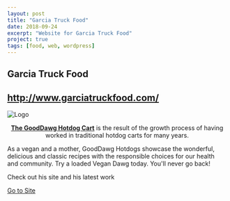 ```yaml
---
layout: post
title: "Garcia Truck Food"
date: 2018-09-24
excerpt: "Website for Garcia Truck Food"
project: true
tags: [food, web, wordpress]
---
```


## Garcia Truck Food

## http://www.garciatruckfood.com/

![Logo](/assets/img/garciatruck/fnf_logo_final-300x300.png)

<center><a href="http://www.garciatruckfood.com/"><b>The GoodDawg Hotdog Cart</b></a> is the result of the growth process of having worked in traditional hotdog carts for many years.</center>

As a vegan and a mother, GoodDawg Hotdogs showcase the wonderful, delicious and classic recipes with the responsible choices for our health and community. Try a loaded Vegan Dawg today. You'll never go back!

Check out his site and his latest work

<div markdown="0"><a href="https://www.kennymercury.info" class="btn">Go to Site</a></div>
